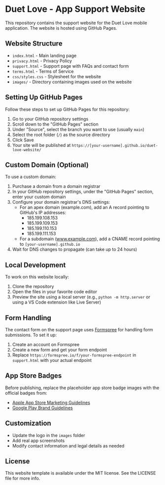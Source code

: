 # Duet Love - App Support Website

This repository contains the support website for the Duet Love mobile application. The website is hosted using GitHub Pages.

## Website Structure

- `index.html` - Main landing page
- `privacy.html` - Privacy Policy
- `support.html` - Support page with FAQs and contact form
- `terms.html` - Terms of Service
- `css/styles.css` - Stylesheet for the website
- `images/` - Directory containing images used on the website

## Setting Up GitHub Pages

Follow these steps to set up GitHub Pages for this repository:

1. Go to your GitHub repository settings
2. Scroll down to the "GitHub Pages" section
3. Under "Source", select the branch you want to use (usually `main`)
4. Select the root folder (`/`) as the source directory
5. Click Save
6. Your site will be published at `https://[your-username].github.io/duet-love-website/`

## Custom Domain (Optional)

To use a custom domain:

1. Purchase a domain from a domain registrar
2. In your GitHub repository settings, under the "GitHub Pages" section, enter your custom domain
3. Configure your domain registrar's DNS settings:
   - For an apex domain (example.com), add an A record pointing to GitHub's IP addresses:
     - 185.199.108.153
     - 185.199.109.153
     - 185.199.110.153
     - 185.199.111.153
   - For a subdomain (www.example.com), add a CNAME record pointing to `[your-username].github.io`
4. Wait for DNS changes to propagate (can take up to 24 hours)

## Local Development

To work on this website locally:

1. Clone the repository
2. Open the files in your favorite code editor
3. Preview the site using a local server (e.g., `python -m http.server` or using a VS Code extension like Live Server)

## Form Handling

The contact form on the support page uses [Formspree](https://formspree.io/) for handling form submissions. To set it up:

1. Create an account on Formspree
2. Create a new form and get your form endpoint
3. Replace `https://formspree.io/f/your-formspree-endpoint` in `support.html` with your actual endpoint

## App Store Badges

Before publishing, replace the placeholder app store badge images with the official badges from:

- [Apple App Store Marketing Guidelines](https://developer.apple.com/app-store/marketing/guidelines/)
- [Google Play Brand Guidelines](https://developer.android.com/distribute/marketing-tools/brand-guidelines)

## Customization

- Update the logo in the `images` folder
- Add real app screenshots
- Modify contact information and legal details as needed

## License

This website template is available under the MIT license. See the LICENSE file for more info. 